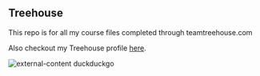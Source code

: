 ## Treehouse 

This repo is for all my course files completed through teamtreehouse.com

Also checkout my Treehouse profile [here](https://teamtreehouse.com/evanhagerty).


![external-content duckduckgo](https://user-images.githubusercontent.com/65629867/82492944-162c9500-9ab5-11ea-9126-fd63be593e6a.jpg)
